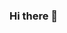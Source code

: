 ### Hi there 👋

<!--
**NathanWichmann/NathanWichmann** is a ✨ _special_ ✨ repository because its `README.md` (this file) appears on your GitHub profile.

Here are some ideas to get you started:

- 🔭 I’m currently working on a personal portfolio for my Coding Bootcamp course at Carleton Univeristy.
- 🌱 I’m currently learning how to use Node.js. 
- 👯 I’m looking to collaborate on my next projext in my course.
- 🤔 I’m looking for help with anything Javascript function related.
- 💬 Ask me about my pug.
- 📫 How to reach me: email nathanwicker@hotmail.com
- 😄 Pronouns: he/him
- ⚡ Fun fact: I enjoy coding...
-->

